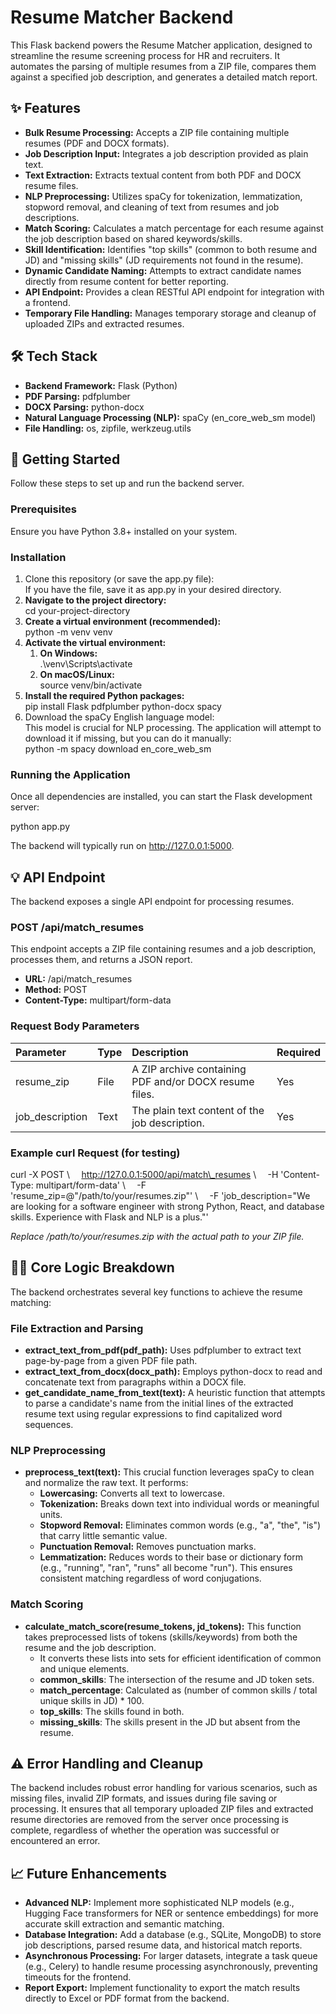 ﻿# **Resume Matcher Backend**
This Flask backend powers the Resume Matcher application, designed to streamline the resume screening process for HR and recruiters. It automates the parsing of multiple resumes from a ZIP file, compares them against a specified job description, and generates a detailed match report.
## **✨ Features**
- **Bulk Resume Processing:** Accepts a ZIP file containing multiple resumes (PDF and DOCX formats).
- **Job Description Input:** Integrates a job description provided as plain text.
- **Text Extraction:** Extracts textual content from both PDF and DOCX resume files.
- **NLP Preprocessing:** Utilizes spaCy for tokenization, lemmatization, stopword removal, and cleaning of text from resumes and job descriptions.
- **Match Scoring:** Calculates a match percentage for each resume against the job description based on shared keywords/skills.
- **Skill Identification:** Identifies "top skills" (common to both resume and JD) and "missing skills" (JD requirements not found in the resume).
- **Dynamic Candidate Naming:** Attempts to extract candidate names directly from resume content for better reporting.
- **API Endpoint:** Provides a clean RESTful API endpoint for integration with a frontend.
- **Temporary File Handling:** Manages temporary storage and cleanup of uploaded ZIPs and extracted resumes.
## **🛠️ Tech Stack**
- **Backend Framework:** Flask (Python)
- **PDF Parsing:** pdfplumber
- **DOCX Parsing:** python-docx
- **Natural Language Processing (NLP):** spaCy (en\_core\_web\_sm model)
- **File Handling:** os, zipfile, werkzeug.utils
## **🚀 Getting Started**
Follow these steps to set up and run the backend server.
### **Prerequisites**
Ensure you have Python 3.8+ installed on your system.
### **Installation**
1. Clone this repository (or save the app.py file):\
   If you have the file, save it as app.py in your desired directory.
1. **Navigate to the project directory:**\
   cd your-project-directory
1. **Create a virtual environment (recommended):**\
   python -m venv venv
1. **Activate the virtual environment:**
   1. **On Windows:**\
      .\venv\Scripts\activate
   1. **On macOS/Linux:**\
      source venv/bin/activate
1. **Install the required Python packages:**\
   pip install Flask pdfplumber python-docx spacy
1. Download the spaCy English language model:\
   This model is crucial for NLP processing. The application will attempt to download it if missing, but you can do it manually:\
   python -m spacy download en\_core\_web\_sm
### **Running the Application**
Once all dependencies are installed, you can start the Flask development server:

python app.py

The backend will typically run on http://127.0.0.1:5000.
## **💡 API Endpoint**
The backend exposes a single API endpoint for processing resumes.
### **POST /api/match\_resumes**
This endpoint accepts a ZIP file containing resumes and a job description, processes them, and returns a JSON report.

- **URL:** /api/match\_resumes
- **Method:** POST
- **Content-Type:** multipart/form-data
### **Request Body Parameters**

|**Parameter**|**Type**|**Description**|**Required**|
| :- | :- | :- | :- |
|resume\_zip|File|A ZIP archive containing PDF and/or DOCX resume files.|Yes|
|job\_description|Text|The plain text content of the job description.|Yes|
### **Example curl Request (for testing)**
curl -X POST \\
`  `http://127.0.0.1:5000/api/match\_resumes \\
`  `-H 'Content-Type: multipart/form-data' \\
`  `-F 'resume\_zip=@"/path/to/your/resumes.zip"' \\
`  `-F 'job\_description="We are looking for a software engineer with strong Python, React, and database skills. Experience with Flask and NLP is a plus."'

*Replace /path/to/your/resumes.zip with the actual path to your ZIP file.*
## **🧑‍💻 Core Logic Breakdown**
The backend orchestrates several key functions to achieve the resume matching:
### **File Extraction and Parsing**
- **extract\_text\_from\_pdf(pdf\_path):** Uses pdfplumber to extract text page-by-page from a given PDF file path.
- **extract\_text\_from\_docx(docx\_path):** Employs python-docx to read and concatenate text from paragraphs within a DOCX file.
- **get\_candidate\_name\_from\_text(text):** A heuristic function that attempts to parse a candidate's name from the initial lines of the extracted resume text using regular expressions to find capitalized word sequences.
### **NLP Preprocessing**
- **preprocess\_text(text):** This crucial function leverages spaCy to clean and normalize the raw text. It performs:
  - **Lowercasing:** Converts all text to lowercase.
  - **Tokenization:** Breaks down text into individual words or meaningful units.
  - **Stopword Removal:** Eliminates common words (e.g., "a", "the", "is") that carry little semantic value.
  - **Punctuation Removal:** Removes punctuation marks.
  - **Lemmatization:** Reduces words to their base or dictionary form (e.g., "running", "ran", "runs" all become "run"). This ensures consistent matching regardless of word conjugations.
### **Match Scoring**
- **calculate\_match\_score(resume\_tokens, jd\_tokens):** This function takes preprocessed lists of tokens (skills/keywords) from both the resume and the job description.
  - It converts these lists into sets for efficient identification of common and unique elements.
  - **common\_skills**: The intersection of the resume and JD token sets.
  - **match\_percentage**: Calculated as (number of common skills / total unique skills in JD) \* 100.
  - **top\_skills**: The skills found in both.
  - **missing\_skills**: The skills present in the JD but absent from the resume.
## **⚠️ Error Handling and Cleanup**
The backend includes robust error handling for various scenarios, such as missing files, invalid ZIP formats, and issues during file saving or processing. It ensures that all temporary uploaded ZIP files and extracted resume directories are removed from the server once processing is complete, regardless of whether the operation was successful or encountered an error.
## **📈 Future Enhancements**
- **Advanced NLP:** Implement more sophisticated NLP models (e.g., Hugging Face transformers for NER or sentence embeddings) for more accurate skill extraction and semantic matching.
- **Database Integration:** Add a database (e.g., SQLite, MongoDB) to store job descriptions, parsed resume data, and historical match reports.
- **Asynchronous Processing:** For larger datasets, integrate a task queue (e.g., Celery) to handle resume processing asynchronously, preventing timeouts for the frontend.
- **Report Export:** Implement functionality to export the match results directly to Excel or PDF format from the backend.
